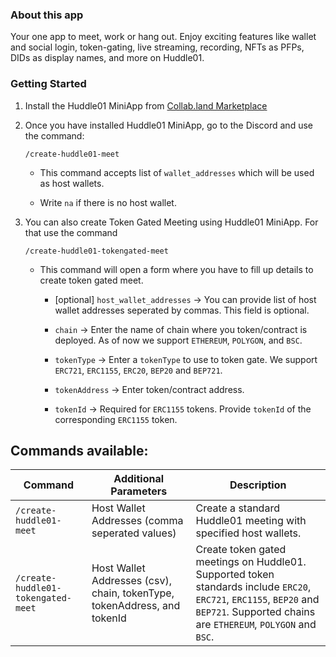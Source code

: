 ### About this app

Your one app to meet, work or hang out. Enjoy exciting features like wallet and social login, token-gating, live streaming, recording, NFTs as PFPs, DIDs as display names, and more on Huddle01.

### Getting Started

1. Install the Huddle01 MiniApp from [Collab.land Marketplace](https://cc.collab.land)

2. Once you have installed Huddle01 MiniApp, go to the Discord and use the command:

    ```
    /create-huddle01-meet
    ```
    - This command accepts list of `wallet_addresses` which will be used as host wallets.

    - Write `na` if there is no host wallet.

3. You can also create Token Gated Meeting using Huddle01 MiniApp. For that use the command <br/> 
    ```
    /create-huddle01-tokengated-meet
    ```

    - This command will open a form where you have to fill up details to create token gated meet.
      - [optional] `host_wallet_addresses` -> You can provide list of host wallet addresses seperated by commas. This field is optional.

      - `chain` -> Enter the name of chain where you token/contract is deployed. As of now we support `ETHEREUM`, `POLYGON`, and `BSC`.
      
      - `tokenType` -> Enter a `tokenType` to use to token gate. We support `ERC721`, `ERC1155`, `ERC20`, `BEP20` and `BEP721`.
      
      - `tokenAddress` -> Enter token/contract address.
      
      - `tokenId` -> Required for `ERC1155` tokens. Provide `tokenId` of the corresponding `ERC1155` token.

## Commands available:

| Command | Additional Parameters | Description |
| --- | --- | --- |
| `/create-huddle01-meet` | Host Wallet Addresses (comma seperated values) | Create a standard Huddle01 meeting with specified host wallets. |
| `/create-huddle01-tokengated-meet` | Host Wallet Addresses (csv), chain, tokenType, tokenAddress, and tokenId | Create token gated meetings on Huddle01. Supported token standards include `ERC20`, `ERC721`, `ERC1155`, `BEP20` and `BEP721`. Supported chains are `ETHEREUM`, `POLYGON` and `BSC`.
